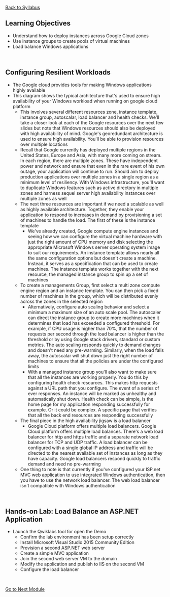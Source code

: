 [Back to Syllabus](/README.md#course-syllabus)

## Learning Objectives
- Understand how to deploy instances across Google Cloud zones
- Use instance groups to create pools of virtual machines
- Load balance Windows applications
<br>

## Configuring Resilient Workloads
- The Google cloud provides tools for making Windows applications highly available
- This diagram shows the typical architecture that's used to ensure high availability of your Windows workload when running on google cloud platform
    - This involves several different resources zone, instance template, instance group, autoscalar, load balancer and health checks. We'll take a closer look at each of the Google resources over the next few slides but note that Windows resources should also be deployed with high availability of mind. Google's georedundant architecture is used to ensure high availability. You'll be able to provision resources over multiple locations
    - Recall that Google currently has deployed multiple regions in the United States, Europe and Asia, with many more coming on stream. In each region, there are multiple zones. These have independent power and network and ensure that even in the rare event of his own outage, your application will continue to run. Should aim to deploy production applications over multiple zones in a single region as a minimum level of resiliency. With Windows infrastructure, you'll want to duplicate Windows features such as active directory in multiple zones and harness sequel server high availability instances over multiple zones as well
    - The next three resources are important if we need a scalable as well as highly available architecture. Together, they enable your application to respond to increases in demand by provisioning a set of machines to handle the load. The first of these is the instance template
        - We've already created, Google compute engine instances and seeing how we can configure the virtual machine hardware with just the right amount of CPU memory and disk selecting the appropriate Microsoft Windows server operating system image to suit our requirements. An instance template allows nearly all the same configuration options but doesn't create a machine. Instead, it serves as a specification that can be used to create machines. The instance template works together with the next resource, the managed instance group to spin up a set of machines
    - To create a managements Group, first select a multi zone compute engine region and an instance template. You can then pick a fixed number of machines in the group, which will be distributed evenly across the zones in the selected region
        - Alternatively, configure auto scaling behavior and select a minimum a maximum size of an auto scale pool. The autoscaler can direct the instance group to create more machines when it determines that load has exceeded a configured threshold. For example, if CPU usage is higher than 70%, that the number of requests per second through the load balancer is higher than the threshold or by using Google stack drivers, standard or custom metrics. The auto scaling responds quickly to demand changes and doesn't need any pre-warming. Similarly, when the load falls away, the autoscalar will shut down just the right number of machines to ensure that all the policies are under the configured limits
        - With a managed instance group you'll also want to make sure that all the instances are working properly. You do this by configuring health check resources. This makes http requests against a URL path that you configure. The event of a series of ever responses. An instance will be marked as unhealthy and automatically shut down. Health check can be simple, is the home page for my application responding successfully for example. Or it could be complex. A specific page that verifies that all the back end resources are responding successfully
    - The final piece in the high availability jigsaw is a load balancer
        - Google Cloud platform offers multiple load balancers. Google Cloud platform offers multiple load balances. There's a web load balancer for http and https traffic and a separate network load balancer for TCP and UDP traffic. A load balancer can be configured with a single global IP address and traffic will be directed to the nearest available set of instances as long as they have capacity. Google load balancers respond quickly to traffic demand and need no pre-warming
    - One thing to note is that currently if you've configured your ISP.net MVC web application to use integrated Windows authentication, then you have to use the network load balancer. The web load balancer isn't compatible with Windows authentication
<br>

## Hands-on Lab: Load Balance an ASP.NET Application
- Launch the Qwiklabs tool for open the Demo
    - Confirm the lab environment has been setup correctly
    - Install Microsoft Visual Studio 2015 Community Edition
    - Provision a second ASP.NET web server
    - Create a simple MVC application
    - Join the second web server VM to the domain
    - Modify the application and publish to IIS on the second VM
    - Configure the load balancer
<br>

[Go to Next Module](./5_Delivering_Next-Generation_ASP.NET_Core_on_Google_Cloud.md)
